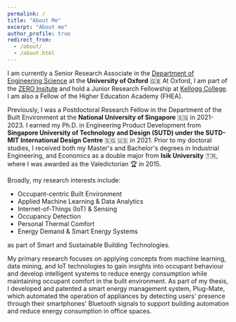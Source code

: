 ```yaml
---
permalink: /
title: "About Me"
excerpt: "About me"
author_profile: true
redirect_from: 
  - /about/
  - /about.html
---
```

<link href="https://cdnjs.cloudflare.com/ajax/libs/font-awesome/5.15.4/css/all.min.css" rel="stylesheet">

I am currently a Senior Research Associate in the [Department of Engineering Science](https://eng.ox.ac.uk/people/zeynep-duygu-tekler/) at the **University of Oxford** :gb: At Oxford, I am part of the [ZERO Insitute](https://zero.ox.ac.uk/people/zeynep-tekler/) and hold a Junior Research Fellowship at [Kellogg College](https://www.kellogg.ox.ac.uk/our-people/zey-nep/). 
I am also a Fellow of the Higher Education Academy (FHEA).

Previously, I was a Postdoctoral Research Fellow in the Department of the Built Environment at the **National University of Singapore** :singapore: in 2021-2023.
I earned my Ph.D. in Engineering Product Development from **Singapore University of Technology and Design (SUTD) under the SUTD-MIT International Design Centre** :singapore: :us: in 2021. 
Prior to my doctoral studies, I received both my Master's and Bachelor's degrees in Industrial Engineering, and Economics 
as a double major from **Isik University** :tr:, where I was awarded as the Valedictorian :trophy: in 2015. 

Broadly, my research interests include:
* Occupant-centric Built Environment
* Applied Machine Learning & Data Analytics
* Internet-of-Things (IoT) & Sensing
* Occupancy Detection
* Personal Thermal Comfort
* Energy Demand & Smart Energy Systems

as part of Smart and Sustainable Building Technologies.

My primary research focuses on applying concepts from machine learning, data mining, and IoT technologies to gain insights into 
occupant behaviour and develop intelligent systems to reduce energy consumption while maintaining occupant comfort in the built environment. 
As part of my thesis, I developed and patented a smart energy management system, Plug-Mate, 
which automated the operation of appliances by detecting users' presence through their smartphones' Bluetooth signals to 
support building automation and reduce energy consumption in office spaces. 











